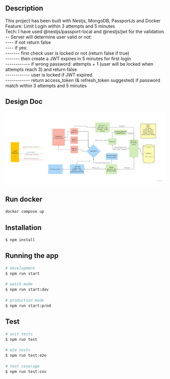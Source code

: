 ## Description

This project has been built with Nestjs, MongoDB, PassportJs and Docker <br />
Feature: Limit Login within 3 attempts and 5 minutes <br />
Tech: I have used @nestjs/passport-local and @nestjs/jwt for the validation <br />
-- Server will determine user valid or not: <br />
---- if not return false<br />
---- if yes:<br />
------- first check user is locked or not (return false if true)<br />
------- then create a JWT expires in 5 minutes for first login<br />
------------ if wrong password: attempts + 1 (user will be locked when attempts reach 3) and return false<br />
------------ user is locked if JWT expired<br />
------------ return access_token (& refresh_token suggested) if password match within 3 attempts and 5 minutes<br />

## Design Doc

![Alt text](https://github.com/huyhung1601/Nest-Login-3Attempts-5minutes/blob/modification/loginChart.jpg?raw=true)

## Run docker

```bash
docker compose up
```

## Installation

```bash
$ npm install
```

## Running the app

```bash
# development
$ npm run start

# watch mode
$ npm run start:dev

# production mode
$ npm run start:prod
```

## Test

```bash
# unit tests
$ npm run test

# e2e tests
$ npm run test:e2e

# test coverage
$ npm run test:cov
```

